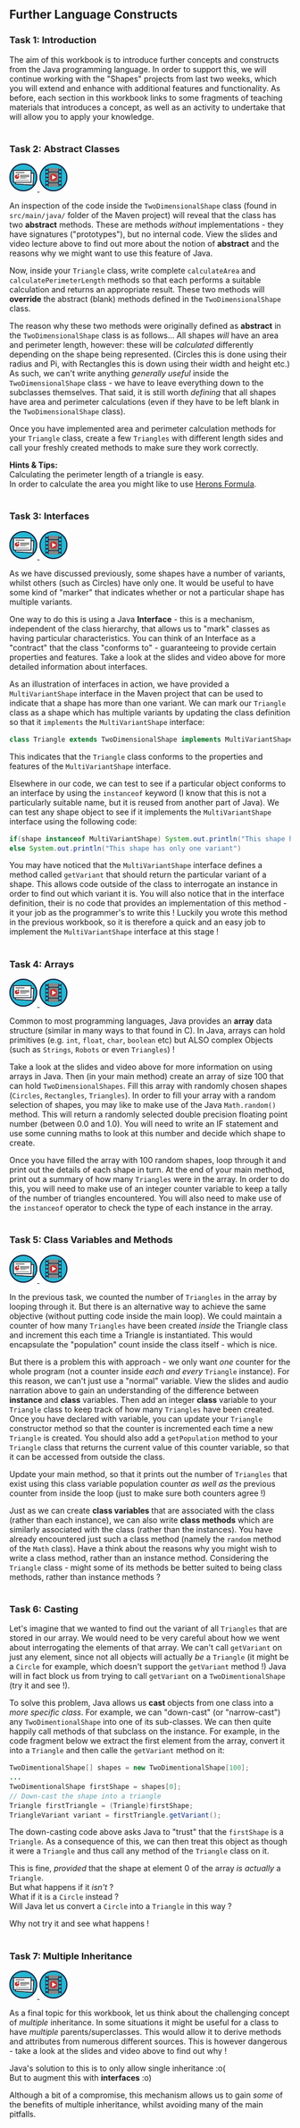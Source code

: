 ## Further Language Constructs
### Task 1: Introduction


The aim of this workbook is to introduce further concepts and constructs from the Java programming language.
In order to support this, we will continue working with the "Shapes" projects from last two weeks,
which you will extend and enhance with additional features and functionality.
As before, each section in this workbook links to some fragments of teaching materials that introduces a concept,
as well as an activity to undertake that will allow you to apply your knowledge. 
  


# 
### Task 2: Abstract Classes
 <a href='02%20Abstract%20Classes/slides/segment-1.pdf' target='_blank'> ![](../../resources/icons/slides.png) </a> <a href='02%20Abstract%20Classes/video/segment-1.mp4' target='_blank'> ![](../../resources/icons/video.png) </a>

An inspection of the code inside the `TwoDimensionalShape` class (found in `src/main/java/` folder of the Maven project)
will reveal that the class has two **abstract** methods.
These are methods _without_ implementations - they have signatures ("prototypes"), but no internal code.
View the slides and video lecture above to find out more about the notion of **abstract** and the reasons why we might want to use this feature of Java.

Now, inside your `Triangle` class, write complete `calculateArea` and `calculatePerimeterLength` methods so that each performs a suitable
calculation and returns an appropriate result.
These two methods will **override** the abstract (blank) methods defined in the `TwoDimensionalShape` class.

The reason why these two methods were originally defined as **abstract** in the `TwoDimensionalShape` class is as follows...
All shapes _will_ have an area and perimeter length, however: these will be _calculated_ differently depending on the shape being represented.
(Circles this is done using their radius and Pi, with Rectangles this is down using their width and height etc.)
As such, we can't write anything _generally useful_ inside the `TwoDimensionalShape` class - we have to leave
everything down to the subclasses themselves. That said, it is still worth _defining_ that all shapes have area and perimeter calculations
(even if they have to be left blank in the `TwoDimensionalShape` class).

Once you have implemented area and perimeter calculation methods for your `Triangle` class, create a few
`Triangles` with different length sides and call your freshly created methods to make sure they work correctly.
  


**Hints & Tips:**  
Calculating the perimeter length of a triangle is easy.  
In order to calculate the area you might like to use
<a href="https://www.mathsisfun.com/geometry/herons-formula.html" target="_blank">Herons Formula</a>.  


# 
### Task 3: Interfaces
 <a href='03%20Interfaces/slides/segment-1.pdf' target='_blank'> ![](../../resources/icons/slides.png) </a> <a href='03%20Interfaces/video/segment-1.mp4' target='_blank'> ![](../../resources/icons/video.png) </a>

As we have discussed previously, some shapes have a number of variants,
whilst others (such as Circles) have only one. 
It would be useful to have some kind of "marker" that indicates
whether or not a particular shape has multiple variants.

One way to do this is using a Java **Interface** - this is a mechanism, independent of the class hierarchy,
that allows us to "mark" classes as having particular characteristics. You can think of an Interface as a "contract"
that the class "conforms to" - guaranteeing to provide certain properties and features.
Take a look at the slides and video above for more detailed information about interfaces.

As an illustration of interfaces in action, we have provided a `MultiVariantShape` interface in the Maven
project that can be used to indicate that a shape has more than one variant.
We can mark our `Triangle` class as a shape which has multiple variants by updating the class definition
so that it `implements` the `MultiVariantShape` interface:
``` java
class Triangle extends TwoDimensionalShape implements MultiVariantShape
```
This indicates that the `Triangle` class conforms to the properties and features of the `MultiVariantShape` interface.

Elsewhere in our code, we can test to see if a particular object conforms to an interface by using the `instanceof` keyword
(I know that this is not a particularly suitable name, but it is reused from another part of Java).
We can test any shape object to see if it implements the `MultiVariantShape` interface using the following code:
``` java
if(shape instanceof MultiVariantShape) System.out.println("This shape has multiple variants")
else System.out.println("This shape has only one variant")
```

You may have noticed that the `MultiVariantShape` interface defines a method called `getVariant`
that should return the particular variant of a shape. This allows code outside of the class to interrogate an instance
in order to find out which variant it is. You will also notice that in the interface definition, their is no code that
provides an implementation of this method - it your job as the programmer's to write this !
Luckily you wrote this method in the previous workbook, so it is therefore a quick and an easy job to implement
the `MultiVariantShape` interface at this stage !

  


# 
### Task 4: Arrays
 <a href='04%20Arrays/slides/segment-1.pdf' target='_blank'> ![](../../resources/icons/slides.png) </a> <a href='04%20Arrays/video/segment-1.mp4' target='_blank'> ![](../../resources/icons/video.png) </a>

Common to most programming languages, Java provides an **array** data structure (similar in many ways to that found in C). In Java, arrays can hold primitives (e.g. `int`, `float`, `char`, `boolean` etc)
but ALSO complex Objects (such as `Strings`, `Robots` or even `Triangles`) !

Take a look at the slides and video above for more information on using arrays in Java.
Then (in your main method) create an array of size 100 that can hold `TwoDimensionalShapes`.
Fill this array with randomly chosen shapes (`Circles`, `Rectangles`, `Triangles`).
In order to fill your array with a random selection of shapes, you may like to make use of the
Java `Math.random()` method. This will return a randomly selected double precision floating point
number (between 0.0 and 1.0). You will need to write an IF statement and use some cunning maths
to look at this number and decide which shape to create.

Once you have filled the array with 100 random shapes, loop through it and print out the details of each shape in turn.
At the end of your main method, print out a summary of how many `Triangles` were in the array.
In order to do this, you will need to make use of an integer counter variable to keep a tally of the number of triangles encountered.
You will also need to make use of the `instanceof` operator to check the type of each instance in the array.

  


# 
### Task 5: Class Variables and Methods
 <a href='05%20Class%20Variables%20and%20Methods/slides/segment-1.pdf' target='_blank'> ![](../../resources/icons/slides.png) </a> <a href='05%20Class%20Variables%20and%20Methods/video/segment-1.mp4' target='_blank'> ![](../../resources/icons/video.png) </a>

In the previous task, we counted the number of `Triangles` in the array by looping through it.
But there is an alternative way to achieve the same objective (without putting code inside the main loop).
We could maintain a counter of how many `Triangles` have been created _inside_ the Triangle class
and increment this each time a Triangle is instantiated.
This would encapsulate the "population" count inside the class itself - which is nice.

But there is a problem this with approach - we only want _one_ counter for the whole program
(not a counter inside _each and every_ `Triangle` instance). For this reason, we can't just use a "normal" variable.
View the slides and audio narration above to gain an understanding of the difference
between **instance** and **class** variables. Then add an integer **class** variable to your `Triangle` class to
keep track of how many `Triangles` have been created. Once you have declared with variable, you can update your
`Triangle` constructor method so that the counter is incremented each time a new `Triangle` is created.
You should also add a `getPopulation` method to your `Triangle` class that returns the current value of this
counter variable, so that it can be accessed from outside the class.

Update your main method, so that it prints out the number of `Triangles` that exist using
this class variable population counter _as well as_ the previous counter from inside the loop
(just to make sure both counters agree !)

Just as we can create **class variables** that are associated with the class (rather than each instance),
we can also write **class methods** which are similarly associated with the class (rather than the instances).
You have already encountered just such a class method (namely the `random` method of the `Math` class).
Have a think about the reasons why you might wish to write a class method, rather than an instance method.
Considering the `Triangle` class - might some of its methods be better suited to being class methods,
rather than instance methods ?
  


# 
### Task 6: Casting


Let's imagine that we wanted to find out the variant of all `Triangles` that are stored in our array.
We would need to be very careful about how we went about interrogating the elements of that array.
We can't call `getVariant` on just any element, since not all objects will actually _be_ a `Triangle`
(it might be a `Circle` for example, which doesn't support the `getVariant` method !)
Java will in fact block us from trying to call `getVariant` on a `TwoDimentionalShape`
(try it and see !).

To solve this problem, Java allows us **cast** objects from one class into a _more specific class_.
For example, we can "down-cast" (or "narrow-cast") any `TwoDimentionalShape` into one of its sub-classes.
We can then quite happily call methods of that subclass on the instance.
For example, in the code fragment below we extract the first element from the array,
convert it into a `Triangle` and then calle the `getVariant` method on it:

``` java
TwoDimentionalShape[] shapes = new TwoDimentionalShape[100];
...
TwoDimentionalShape firstShape = shapes[0];
// Down-cast the shape into a triangle
Triangle firstTriangle = (Triangle)firstShape;
TriangleVariant variant = firstTriangle.getVariant();
```

The down-casting code above asks Java to "trust" that the `firstShape` is a `Triangle`.
As a consequence of this, we can then treat this object as though it were a `Triangle` and thus call
any method of the `Triangle` class on it.

This is fine, _provided_ that the shape at element 0 of the array _is actually_ a `Triangle`.  
But what happens if it _isn't_ ?  
What if it is a `Circle` instead ?  
Will Java let us convert a `Circle` into a `Triangle` in this way ?

Why not try it and see what happens !
  


# 
### Task 7: Multiple Inheritance
 <a href='07%20Multiple%20Inheritance/slides/segment-1.pdf' target='_blank'> ![](../../resources/icons/slides.png) </a> <a href='07%20Multiple%20Inheritance/video/segment-1.mp4' target='_blank'> ![](../../resources/icons/video.png) </a>

As a final topic for this workbook, let us think about the challenging concept of _multiple_ inheritance.
In some situations it might be useful for a class to have _multiple_ parents/superclasses.
This would allow it to derive methods and attributes from numerous different sources.
This is however dangerous - take a look at the slides and video above to find out why !

Java's solution to this is to only allow single inheritance :o(  
But to augment this with **interfaces** :o)  

Although a bit of a compromise, this mechanism allows us to gain _some_ of the benefits of multiple inheritance, whilst avoiding many of the main pitfalls.  


# 
